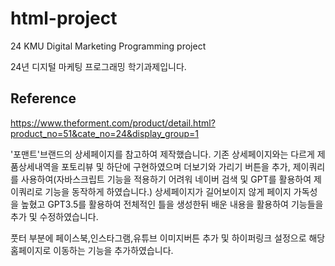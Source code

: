 # html-project
24 KMU Digital Marketing Programming project

24년 디지털 마케팅 프로그래밍 학기과제입니다.

## Reference

https://www.theforment.com/product/detail.html?product_no=51&cate_no=24&display_group=1

'포맨트'브랜드의 상세페이지를 참고하여 제작했습니다.
기존 상세페이지와는 다르게 제품상세내역을 포토리뷰 및 하단에 구현하였으며 더보기와 가리기 버튼을 추가, 제이쿼리를 사용하여(자바스크립트 기능을 적용하기 어려워 네이버 검색 및 GPT를 활용하여 제이쿼리로 기능을 동작하게 하였습니다.) 상세페이지가 길어보이지 않게 페이지 가독성을 높혔고 GPT3.5를 활용하여 전체적인 틀을 생성한뒤 배운 내용을 활용하여 기능들을 추가 및 수정하였습니다.

풋터 부분에 페이스북,인스타그램,유튜브 이미지버튼 추가 및 하이퍼링크 설정으로 해당 홈페이지로 이동하는 기능을 추가하였습니다.
